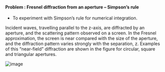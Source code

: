 #### Problem : Fresnel diffraction from an aperture – Simpson’s rule
- To experiment with Simpson’s rule for numerical integration.



Incident waves, travelling parallel to the z-axis, are diffracted by an aperture, and the scattering pattern observed on a screen. In the Fresnel approximation, the screen is near compared with the size of the aperture, and the diffraction pattern varies strongly with the separation, z. Examples of this “near-field” diffraction are shown in the figure for circular, square and triangular apertures.

![image](https://user-images.githubusercontent.com/51804798/139588125-473c1120-31c1-4fbf-9337-87728f2d9545.png)
